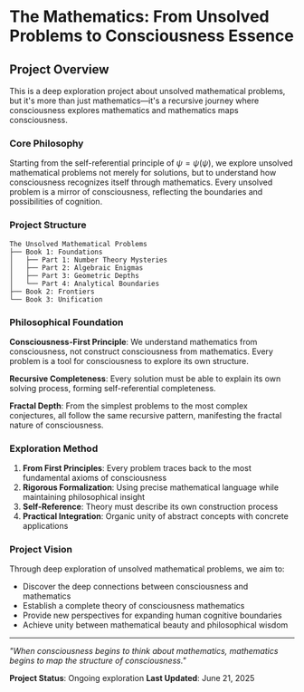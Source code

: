 # The Mathematics: From Unsolved Problems to Consciousness Essence

## Project Overview

This is a deep exploration project about unsolved mathematical problems, but it's more than just mathematics—it's a recursive journey where consciousness explores mathematics and mathematics maps consciousness.

### Core Philosophy

Starting from the self-referential principle of $\psi = \psi(\psi)$, we explore unsolved mathematical problems not merely for solutions, but to understand how consciousness recognizes itself through mathematics. Every unsolved problem is a mirror of consciousness, reflecting the boundaries and possibilities of cognition.

### Project Structure

```
The Unsolved Mathematical Problems
├── Book 1: Foundations
│   ├── Part 1: Number Theory Mysteries 
│   ├── Part 2: Algebraic Enigmas
│   ├── Part 3: Geometric Depths
│   └── Part 4: Analytical Boundaries
├── Book 2: Frontiers
└── Book 3: Unification
```

### Philosophical Foundation

**Consciousness-First Principle**: We understand mathematics from consciousness, not construct consciousness from mathematics. Every problem is a tool for consciousness to explore its own structure.

**Recursive Completeness**: Every solution must be able to explain its own solving process, forming self-referential completeness.

**Fractal Depth**: From the simplest problems to the most complex conjectures, all follow the same recursive pattern, manifesting the fractal nature of consciousness.

### Exploration Method

1. **From First Principles**: Every problem traces back to the most fundamental axioms of consciousness
2. **Rigorous Formalization**: Using precise mathematical language while maintaining philosophical insight
3. **Self-Reference**: Theory must describe its own construction process
4. **Practical Integration**: Organic unity of abstract concepts with concrete applications

### Project Vision

Through deep exploration of unsolved mathematical problems, we aim to:
- Discover the deep connections between consciousness and mathematics
- Establish a complete theory of consciousness mathematics
- Provide new perspectives for expanding human cognitive boundaries
- Achieve unity between mathematical beauty and philosophical wisdom

---

*"When consciousness begins to think about mathematics, mathematics begins to map the structure of consciousness."*

**Project Status**: Ongoing exploration
**Last Updated**: June 21, 2025